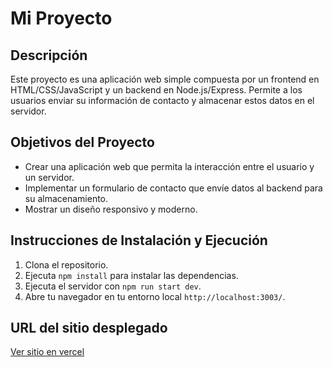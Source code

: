 # Mi Proyecto

## Descripción
Este proyecto es una aplicación web simple compuesta por un frontend en HTML/CSS/JavaScript y un backend en Node.js/Express. Permite a los usuarios enviar su información de contacto y almacenar estos datos en el servidor.

## Objetivos del Proyecto
- Crear una aplicación web que permita la interacción entre el usuario y un servidor.
- Implementar un formulario de contacto que envíe datos al backend para su almacenamiento.
- Mostrar un diseño responsivo y moderno.

## Instrucciones de Instalación y Ejecución
1. Clona el repositorio.
2. Ejecuta `npm install` para instalar las dependencias.
3. Ejecuta el servidor con `npm run start dev`.
4. Abre tu navegador en tu entorno local `http://localhost:3003/`.

## URL del sitio desplegado
[Ver sitio en vercel](https://proyecto-3-nazlys-projects.vercel.app//)
